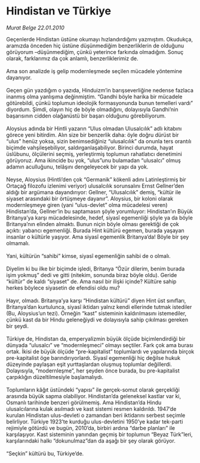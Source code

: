 # Hindistan ve Türkiye

*Murat Belge 22.01.2010*

<div class="yazi">Geçenlerde Hindistan üstüne okumayı hızlandırdığımı yazmıştım. Okudukça, aramızda önceden hiç üstüne düşünmediğim benzerliklerin de olduğunu görüyorum –düşünmediğim, çünkü yeterince farkında olmadığım. Sonuç olarak, farklarımız da çok anlamlı, benzerliklerimiz de. <br/><br/>Ama son analizde iş gelip modernleşmede seçilen mücadele yöntemine dayanıyor. <br/><br/>Geçen gün yazdığım o yazıda, Hinduizm’in barışseverliğine nedense fazlaca inanmış olma yanlışıma değinmiştim. “Gandhi böyle harika bir mücadele götürebildi, çünkü toplumun ideolojik formasyonunda bunun temelleri vardı” diyordum. Şimdi, olayın hiç de böyle olmadığını, dolayısıyla Gandhi’nin başarısının cidden olağanüstü bir başarı olduğunu görebiliyorum. <br/><br/>Aloysius adında bir Hintli yazarın “Ulus olmadan Ulusalcılık” adlı kitabını görece yeni bitirdim. Alın size bir benzerlik daha: öyle doğru dürüst bir “ulus” henüz yoksa, sizin benimsediğiniz “ulusalcılık” da onunla ters orantılı biçimde vahşileşebiliyor, saldırganlaşabiliyor. Birinci durumda, hayat üslûbunu, ölçülerini seçmiş, yerleştirmiş toplumun rahatlatıcı denetimini görüyoruz. Ama ikincide bu yok, “ulus”unu bulamadan “ulusalcı” olmuş adamın aculluğunu, telâşını dengeleyecek bir yapı da yok. <br/><br/>Neyse, Aloysius (Hintli’den çok “Germanik” kökenli adını Latinleştirmiş bir Ortaçağ filozofu izlenimi veriyor) ulusalcılık sorunsalını Ernst Gellner’den aldığı bir argümana dayandırıyor: Gellner, “Ulusalcılık” demiş, “kültür ile siyaset arasındaki bir örtüşmeye dayanır”. Aloysius, bir koloni olarak modernleşmeye giren (yani “ulus-devlet” olma mücadelesi veren) Hindistan’da, Gellner’in bu saptamasın şöyle yorumluyor: Hindistan’ın Büyük Britanya’ya karşı mücadelesinde, hedef, siyasî egemenliği şöyle ya da böyle Britanya’nın elinden almaktı. Bunun niçin böyle olması gerektiği de çok açıktı: yabancı egemenliği. Burada Hint kültürü egemen, burada yaşayan insanlar o kültürle yaşıyor. Ama siyasî egemenlik Britanya’da! Böyle bir şey olmamalı. <br/><br/>Yani, kültürün “sahibi” kimse, siyasî egemenliğin sahibi de o olmalı. <br/><br/>Diyelim ki bu ilke bir biçimde işledi, Britanya “Özür dilerim, benim burada işim yokmuş” dedi ve gitti (nitekim, sonunda biraz böyle oldu). Geride “kültür” de kaldı “siyaset” de. Ama nasıl bir ilişki içinde? Kültüre sahip herkes böylece siyasetin de efendisi oldu mu? <br/><br/>Hayır, olmadı. Britanya’ya karşı “Hindistan kültürü” diyen Hint üst sınıfları, Britanya’dan kurtulunca, siyasî iktidarı yalnız kendi ellerinde tutmak istediler (Bu, Aloysius’un tezi). Örneğin “kast” sisteminin kaldırılmasını istemediler, çünkü kast da bir Hindu geleneğiydi ve dolayısıyla sahip çıkılması gereken bir şeydi. <br/><br/>Türkiye de, Hindistan da, emperyalizmin büyük ölçüde biçimlendirdiği bir dünyada “ulusalcı” ve “modernleşmeci” olmayı seçtiler. Fark çok ama burası ortak. İkisi de büyük ölçüde “pre-kapitalist” toplumlardı ve yapılarında birçok pre-kapitalist öge barındırıyorlardı. Siyasî egemenliği hiç değilse hukuk düzeyinde paylaşan eşit yurttaşlardan oluşmuş toplumlar değillerdi. Dolayısıyla, “modernleşme”, her şeyden önce burada, bu pre-kapitalist çarpıklığın düzeltilmesiyle başlamalıydı. <br/><br/>Toplumların kâğıt üstündeki “yapısı” ile gerçek-somut olarak gerçekliği arasında büyük sapma olabiliyor. Hindistan’da geleneksel kastlar var ki, Osmanlı tarihinde benzeri görülmemiş. Ama Hindistan’da Hindu ulusalcılarına kulak asılmadı ve kast sistemi resmen kaldırıldı. 1947’de kurulan Hindistan ulus-devleti o zamandan beri iktidarını serbest seçimle belirliyor. Türkiye 1923’te kurduğu ulus-devletini 1950’ye kadar tek-parti rejimiyle götürdü ve bugün, 2010’da, birbiri ardına “darbe planları” ile karşılaşıyor. Kast sisteminin yanından geçmiş bir toplumun “Beyaz Türk”leri, karşılarındaki halkı “dokunulmaz”dan da aşağı bir şey olarak görüyor. <br/><br/>“Seçkin” kültürü bu, Türkiye’de. </div>
